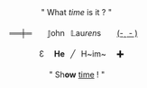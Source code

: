 　　　　" What *time* is it ? "
<br>
<br>
══╪═　　𝕁ohn⠀𝕃au*ren*s　　[(-ꞈ - )](https://rentry.co/johnlaurens)
<br>
<br>
⠀⠀ ⠀　 Ɛ　 **He**⠀╱⠀H~im~　 ✚
<br>
<br>
　　 ⠀　　" Sh**ow** [time](https://open.spotify.com/track/6dr7ekfhlbquvsVY8D7gyk?si=9f7e788d644c4066) ! "
